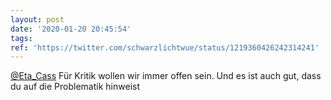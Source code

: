 ```yaml
---
layout: post
date: '2020-01-20 20:45:54'
tags: 
ref: 'https://twitter.com/schwarzlichtwue/status/1219360426242314241'
---
```

[@Eta_Cass](https://twitter.com/Eta_Cass) Für Kritik wollen wir immer offen sein. Und es ist auch gut, dass du auf die Problematik hinweist